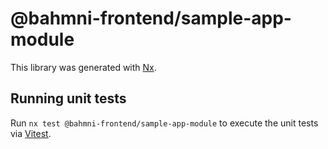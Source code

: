 # @bahmni-frontend/sample-app-module

This library was generated with [Nx](https://nx.dev).

## Running unit tests

Run `nx test @bahmni-frontend/sample-app-module` to execute the unit tests via [Vitest](https://vitest.dev/).
